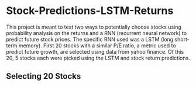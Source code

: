 # Stock-Predictions-LSTM-Returns

This project is meant to test two ways to potentially choose stocks using probability analysis on the returns and a RNN (recurrent neural network)  to predict future stock prices. The specific RNN used was a LSTM (long short-term memory). First 20 stocks with a similar P/E ratio, a metric used to predict future growth, are selected using data from yahoo finance. Of this 20, 5 stocks each were picked using the LSTM and stock return predictions.
## Selecting 20 Stocks
